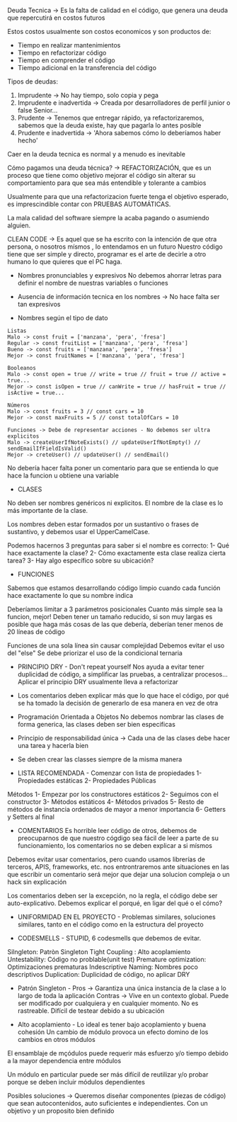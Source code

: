 Deuda Tecnica -> Es la falta de calidad en el código, que genera una deuda que repercutirá en costos futuros

Estos costos usualmente son costos economicos y son productos de:

- Tiempo en realizar mantenimientos
- Tiempo en refactorizar código
- Tiempo en comprender el código
- Tiempo adicional en la transferencia del código

Tipos de deudas:

1. Imprudente -> No hay tiempo, solo copia y pega
2. Imprudente e inadvertida -> Creada por desarrolladores de perfil junior o false Senior...
3. Prudente -> Tenemos que entregar rápido, ya refactorizaremos, sabemos que la deuda existe, hay que pagarla lo antes posible
4. Prudente e inadvertida -> 'Ahora sabemos cómo lo deberíamos haber hecho'

Caer en la deuda tecnica es normal y a menudo es inevitable

Cómo pagamos una deuda técnica? -> REFACTORIZACIÓN, que es un proceso que tiene como objetivo mejorar el código sin alterar su comportamiento para que sea más entendible y tolerante a cambios

Usualmente para que una refactorizacion fuerte tenga el objetivo esperado, es imprescindible contar con PRUEBAS AUTOMÁTICAS.

La mala calidad del software siempre la acaba pagando o asumiendo alguien.

CLEAN CODE -> Es aquel que se ha escrito con la intención de que otra persona, o nosotros mísmos , lo entendamos en un futuro
Nuestro código tiene que ser simple y directo, programar es el arte de decirle a otro humano lo que quieres que el PC haga.

- Nombres pronunciables y expresivos
  No debemos ahorrar letras para definir el nombre de nuestras variables o funciones

- Ausencia de información tecnica en los nombres -> No hace falta ser tan expresivos

- Nombres según el tipo de dato

```
Listas
Malo -> const fruit = ['manzana', 'pera', 'fresa']
Regular -> const fruitList = ['manzana', 'pera', 'fresa']
Bueno -> const fruits = ['manzana', 'pera', 'fresa']
Mejor -> const fruitNames = ['manzana', 'pera', 'fresa']
```

```
Booleanos
Malo -> const open = true // write = true // fruit = true // active = true...
Mejor -> const isOpen = true // canWrite = true // hasFruit = true // isActive = true...
```

```
Números
Malo -> const fruits = 3 // const cars = 10
Mejor -> const maxFruits = 5 // const totalOfCars = 10
```

```
Funciones -> Debe de representar acciones - No debemos ser ultra explicitos
Malo -> createUserIfNoteExists() // updateUserIfNotEmpty() // sendEmailIfFieldIsValid()
Mejor -> creteUser() // updateUser() // sendEmail()
```

No debería hacer falta poner un comentario para que se entienda lo que hace la funcion u obtiene una variable

- CLASES

No deben ser nombres genéricos ni explicitos. El nombre de la clase es lo más importante de la clase.

Los nombres deben estar formados por un sustantivo o frases de sustantivo, y debemos usar el UpperCamelCase.

Podemos hacernos 3 preguntas para saber si el nombre es correcto:
1- Qué hace exactamente la clase?
2- Cómo exactamente esta clase realiza cierta tarea?
3- Hay algo específico sobre su ubicación?

- FUNCIONES

Sabemos que estamos desarrollando código limpio cuando cada función hace exactamente lo que su nombre indica

Deberíamos limitar a 3 parámetros posicionales
Cuanto más simple sea la funcion, mejor!
Deben tener un tamaño reducido, si son muy largas es posible que haga más cosas de las que debería, deberían tener menos de 20 líneas de código

Funciones de una sola línea sin causar complejidad
Debemos evitar el uso del "else"
Se debe priorizar el uso de la condicional ternaria

- PRINCIPIO DRY - Don't repeat yourself
  Nos ayuda a evitar tener duplicidad de código, a simplificar las pruebas, a centralizar procesos...
  Aplicar el principio DRY usualmente lleva a refactorizar

- Los comentarios deben explicar más que lo que hace el código, por qué se ha tomado la decisión de generarlo de esa manera en vez de otra

- Programación Orientada a Objetos
  No debemos nombrar las clases de forma generica, las clases deben ser bien especificas

- Principio de responsabilidad única -> Cada una de las clases debe hacer una tarea y hacerla bien

- Se deben crear las classes siempre de la misma manera
- LISTA RECOMENDADA -
  Comenzar con lista de propiedades
  1- Propiedades estáticas
  2- Propiedades Públicas

Métodos
1- Empezar por los constructores estáticos
2- Seguimos con el constructor
3- Métodos estáticos
4- Métodos privados
5- Resto de métodos de instancia ordenados de mayor a menor importancia
6- Getters y Setters al final

- COMENTARIOS
  Es horrible leer código de otros, debemos de preocuparnos de que nuestro cógdigo sea fácil de leer a parte de su funcionamiento, los comentarios no se deben explicar a si mísmos

Debemos evitar usar comentarios, pero cuando usamos librerías de terceros, APIS, frameworks, etc. nos entrontraremos ante situaciones en las que escribir un comentario será mejor que dejar una solucion compleja o un hack sin explicación

Los comentarios deben ser la excepción, no la regla, el código debe ser auto-explicativo. Debemos explicar el porqué, en ligar del qué o el cómo?

- UNIFORMIDAD EN EL PROYECTO -
  Problemas similares, soluciones similares, tanto en el código como en la estructura del proyecto

- CODESMELLS -
  STUPID, 6 codesmells que debemos de evitar.

Silngleton: Patròn Singleton
Tight Coupling : Alto acoplamiento
Untestability: Código no problable(unit test)
Premature optimization: Optimizaciones prematuras
Indescriptive Naming: Nombres poco descriptivos
Duplication: Duplicidad de código, no aplicar DRY

- Patrón Singleton -
Pros -> Garantiza una única instancia de la clase a lo largo de toda la aplicación
Contras ->
Vive en un contexto global. Puede ser modificado por cualquiera y en cualquier momento. No es rastreable. Difícil de testear debido a su ubicación

- Alto acoplamiento -
Lo ideal es tener bajo acoplamiento y buena cohesión
Un cambio de módulo provoca un efecto domino de los cambios en otros módulos

El ensamblaje de mçódulos puede requerir más esfuerzo y/o tiempo debido a la mayor dependencia entre módulos

Un módulo en particular puede ser más difícil de reutilizar y/o probar porque se deben incluir módulos dependientes

Posibles soluciones -> Queremos diseñar componentes (piezas de código) que sean autocontenidos, auto suficientes e independientes. Con un objetivo y un proposito bien definido